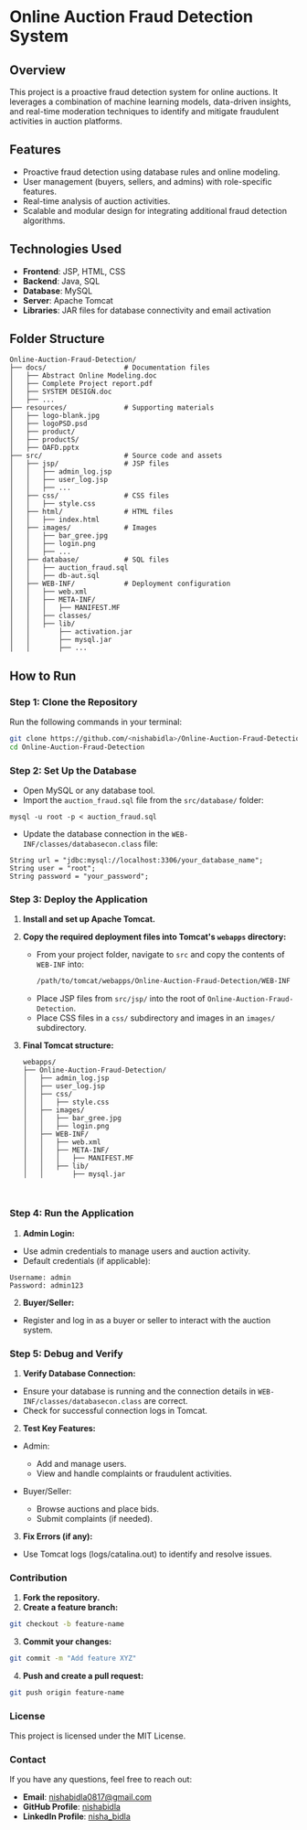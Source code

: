# Online Auction Fraud Detection System

## Overview
This project is a proactive fraud detection system for online auctions. It leverages a combination of machine learning models, data-driven insights, and real-time moderation techniques to identify and mitigate fraudulent activities in auction platforms. 

## Features
- Proactive fraud detection using database rules and online modeling.
- User management (buyers, sellers, and admins) with role-specific features.
- Real-time analysis of auction activities.
- Scalable and modular design for integrating additional fraud detection algorithms.

## Technologies Used
- **Frontend**: JSP, HTML, CSS
- **Backend**: Java, SQL
- **Database**: MySQL
- **Server**: Apache Tomcat
- **Libraries**: JAR files for database connectivity and email activation

## Folder Structure
```plaintext
Online-Auction-Fraud-Detection/
├── docs/                   # Documentation files
│   ├── Abstract Online Modeling.doc
│   ├── Complete Project report.pdf
│   ├── SYSTEM DESIGN.doc
│   ├── ...
├── resources/              # Supporting materials
│   ├── logo-blank.jpg
│   ├── logoPSD.psd
│   ├── product/
│   ├── productS/
│   ├── OAFD.pptx
├── src/                    # Source code and assets
│   ├── jsp/                # JSP files
│   │   ├── admin_log.jsp
│   │   ├── user_log.jsp
│   │   ├── ...
│   ├── css/                # CSS files
│   │   ├── style.css
│   ├── html/               # HTML files
│   │   ├── index.html
│   ├── images/             # Images
│   │   ├── bar_gree.jpg
│   │   ├── login.png
│   │   ├── ...
│   ├── database/           # SQL files
│   │   ├── auction_fraud.sql
│   │   ├── db-aut.sql
│   ├── WEB-INF/            # Deployment configuration
│   │   ├── web.xml
│   │   ├── META-INF/
│   │   │   ├── MANIFEST.MF
│   │   ├── classes/
│   │   ├── lib/
│   │       ├── activation.jar
│   │       ├── mysql.jar
│   │       ├── ...

```
## How to Run

### Step 1: Clone the Repository

Run the following commands in your terminal:
```bash
git clone https://github.com/<nishabidla>/Online-Auction-Fraud-Detection.git
cd Online-Auction-Fraud-Detection
```
### Step 2: Set Up the Database

- Open MySQL or any database tool.
- Import the `auction_fraud.sql` file from the `src/database/` folder:
```
mysql -u root -p < auction_fraud.sql
```
- Update the database connection in the ```WEB-INF/classes/databasecon.class``` file:
```
String url = "jdbc:mysql://localhost:3306/your_database_name";
String user = "root";
String password = "your_password";
```

### Step 3: Deploy the Application

1. **Install and set up Apache Tomcat.**

2. **Copy the required deployment files into Tomcat's `webapps` directory:**
   - From your project folder, navigate to `src` and copy the contents of `WEB-INF` into:
     ```bash
     /path/to/tomcat/webapps/Online-Auction-Fraud-Detection/WEB-INF
     ```
   - Place JSP files from `src/jsp/` into the root of `Online-Auction-Fraud-Detection`.
   - Place CSS files in a `css/` subdirectory and images in an `images/` subdirectory.

3. **Final Tomcat structure:**
   ```plaintext
   webapps/
   ├── Online-Auction-Fraud-Detection/
   │   ├── admin_log.jsp
   │   ├── user_log.jsp
   │   ├── css/
   │   │   ├── style.css
   │   ├── images/
   │   │   ├── bar_gree.jpg
   │   │   ├── login.png
   │   ├── WEB-INF/
   │   │   ├── web.xml
   │   │   ├── META-INF/
   │   │   │   ├── MANIFEST.MF
   │   │   ├── lib/
   │   │       ├── mysql.jar
  
  
### Step 4: Run the Application

1. **Admin Login:**

- Use admin credentials to manage users and auction activity.
- Default credentials (if applicable):
```
Username: admin
Password: admin123
```
2. **Buyer/Seller:**
- Register and log in as a buyer or seller to interact with the auction system.

### Step 5: Debug and Verify

1. **Verify Database Connection:**

- Ensure your database is running and the connection details in `WEB-INF/classes/databasecon.class` are correct.
- Check for successful connection logs in Tomcat.
2. **Test Key Features:**

- Admin:
   - Add and manage users.
   - View and handle complaints or fraudulent activities.
     
- Buyer/Seller:
   - Browse auctions and place bids.
   - Submit complaints (if needed).

3. **Fix Errors (if any):**

- Use Tomcat logs (logs/catalina.out) to identify and resolve issues.
  
### Contribution
1. **Fork the repository.**
2. **Create a feature branch:**
```bash
git checkout -b feature-name
```
3. **Commit your changes:**
```bash
git commit -m "Add feature XYZ"
```
4. **Push and create a pull request:**
```bash
git push origin feature-name
```
### License
This project is licensed under the MIT License.

### Contact

If you have any questions, feel free to reach out:

- **Email**: [nishabidla0817@gmail.com](nishabidla0817@gmail.com)
- **GitHub Profile**: [nishabidla](https://github.com/nishabidla)
- **LinkedIn Profile**: [nisha_bidla](https://www.linkedin.com/in/nisha-kumari-bidla-850255146/)







